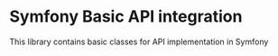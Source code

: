 Symfony Basic API integration
==
This library contains basic classes for API implementation in Symfony